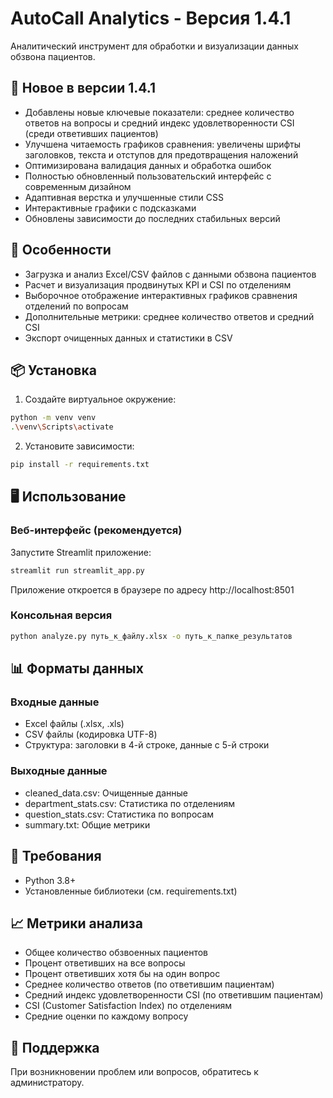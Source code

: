 # AutoCall Analytics - Версия 1.4.1

Аналитический инструмент для обработки и визуализации данных обзвона пациентов.

## 🌟 Новое в версии 1.4.1

- Добавлены новые ключевые показатели: среднее количество ответов на вопросы и средний индекс удовлетворенности CSI (среди ответивших пациентов)
- Улучшена читаемость графиков сравнения: увеличены шрифты заголовков, текста и отступов для предотвращения наложений
- Оптимизирована валидация данных и обработка ошибок
- Полностью обновленный пользовательский интерфейс с современным дизайном
- Адаптивная верстка и улучшенные стили CSS
- Интерактивные графики с подсказками
- Обновлены зависимости до последних стабильных версий

## 🚀 Особенности

- Загрузка и анализ Excel/CSV файлов с данными обзвона пациентов
- Расчет и визуализация продвинутых KPI и CSI по отделениям
- Выборочное отображение интерактивных графиков сравнения отделений по вопросам
- Дополнительные метрики: среднее количество ответов и средний CSI
- Экспорт очищенных данных и статистики в CSV

## 📦 Установка

1. Создайте виртуальное окружение:
```bash
python -m venv venv
.\venv\Scripts\activate
```

2. Установите зависимости:
```bash
pip install -r requirements.txt
```

## 🖥️ Использование

### Веб-интерфейс (рекомендуется)

Запустите Streamlit приложение:
```bash
streamlit run streamlit_app.py
```

Приложение откроется в браузере по адресу http://localhost:8501

### Консольная версия

```bash
python analyze.py путь_к_файлу.xlsx -o путь_к_папке_результатов
```

## 📊 Форматы данных

### Входные данные
- Excel файлы (.xlsx, .xls)
- CSV файлы (кодировка UTF-8)
- Структура: заголовки в 4-й строке, данные с 5-й строки

### Выходные данные
- cleaned_data.csv: Очищенные данные
- department_stats.csv: Статистика по отделениям
- question_stats.csv: Статистика по вопросам
- summary.txt: Общие метрики

## 🔧 Требования

- Python 3.8+
- Установленные библиотеки (см. requirements.txt)

## 📈 Метрики анализа

- Общее количество обзвоенных пациентов
- Процент ответивших на все вопросы
- Процент ответивших хотя бы на один вопрос
- Среднее количество ответов (по ответившим пациентам)
- Средний индекс удовлетворенности CSI (по ответившим пациентам)
- CSI (Customer Satisfaction Index) по отделениям
- Средние оценки по каждому вопросу

## 👥 Поддержка

При возникновении проблем или вопросов, обратитесь к администратору.
